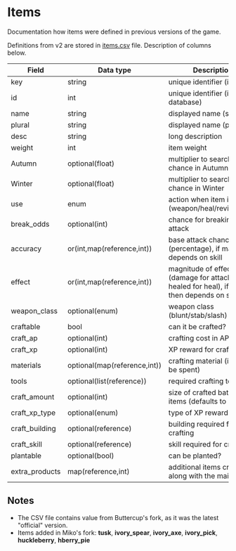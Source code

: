 # Items

Documentation how items were defined in previous versions of the game.

Definitions from v2 are stored in [items.csv](data/items.csv) file.
Description of columns below.

| Field          | Data type                    | Description                                                                               |
|----------------|------------------------------|-------------------------------------------------------------------------------------------|
| key            | string                       | unique identifier (in code)                                                               |
| id             | int                          | unique identifier (in database)                                                           |
| name           | string                       | displayed name (singular)                                                                 |
| plural         | string                       | displayed name (plural)                                                                   |
| desc           | string                       | long description                                                                          |
| weight         | int                          | item weight                                                                               |
| Autumn         | optional(float)              | multiplier to search chance in Autumn                                                     |
| Winter         | optional(float)              | multiplier to search chance in Winter                                                     |
| use            | enum                         | action when item is used (weapon/heal/revive/food)                                        |
| break_odds     | optional(int)                | chance for breaking on attack                                                             |
| accuracy       | or(int,map(reference,int))   | base attack chance (percentage), if map then depends on skill                             |
| effect         | or(int,map(reference,int))   | magnitude of effect (damage for attack, HP healed for heal), if map then depends on skill |
| weapon_class   | optional(enum)               | weapon class (blunt/stab/slash)                                                           |
| craftable      | bool                         | can it be crafted?                                                                        |
| craft_ap       | optional(int)                | crafting cost in AP                                                                       |
| craft_xp       | optional(int)                | XP reward for crafting                                                                    |
| materials      | optional(map(reference,int)) | crafting material (items to be spent)                                                     |
| tools          | optional(list(reference))    | required crafting tools                                                                   |
| craft_amount   | optional(int)                | size of crafted batch of items (defaults to 1)                                            |
| craft_xp_type  | optional(enum)               | type of XP reward                                                                         |
| craft_building | optional(reference)          | building required for crafting                                                            |
| craft_skill    | optional(reference)          | skill required for crafting                                                               |
| plantable      | optional(bool)               | can be planted?                                                                           |
| extra_products | map(reference,int)           | additional items created along with the main batch                                        |

## Notes

- The CSV file contains value from Buttercup's fork,
  as it was the latest "official" version.
- Items added in Miko's fork: **tusk**, **ivory_spear**, **ivory_axe**,
  **ivory_pick**, **huckleberry**, **hberry_pie**
